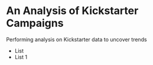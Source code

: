 # An Analysis of Kickstarter Campaigns
Performing analysis on Kickstarter data to uncover trends

- List
- List 1
